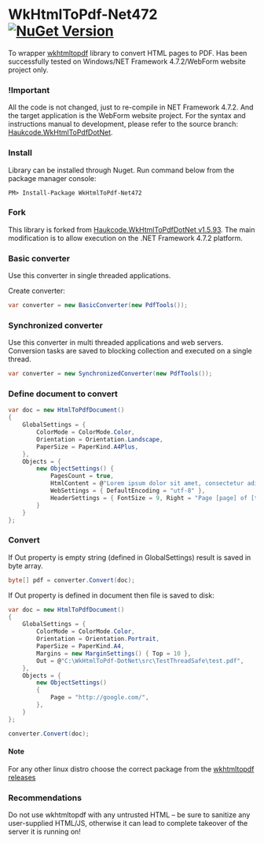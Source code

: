 # WkHtmlToPdf-Net472 [![NuGet Version](http://img.shields.io/nuget/v/WkHtmlToPdf-Net472.svg?style=flat)](https://www.nuget.org/packages/WkHtmlToPdf-Net472/)
   
To wrapper [wkhtmltopdf](https://wkhtmltopdf.org/) library to convert HTML pages to PDF. 
Has been successfully tested on Windows/NET Framework 4.7.2/WebForm website project only.

### !Important
All the code is not changed, just to re-compile in NET Framework 4.7.2. 
And the target application is the WebForm website project. 
For the syntax and instructions manual to development, please refer to the source branch: [Haukcode.WkHtmlToPdfDotNet](https://github.com/HakanL/WkHtmlToPdf-DotNet).

### Install 

Library can be installed through Nuget. Run command below from the package manager console:

```
PM> Install-Package WkHtmlToPdf-Net472
```

### Fork
This library is forked from [Haukcode.WkHtmlToPdfDotNet v1.5.93](https://www.nuget.org/packages/Haukcode.WkHtmlToPdfDotNet/). 
The main modification is to allow execution on the .NET Framework 4.7.2 platform.

### Basic converter
Use this converter in single threaded applications.

Create converter:
```csharp
var converter = new BasicConverter(new PdfTools());
```

### Synchronized converter
Use this converter in multi threaded applications and web servers. Conversion tasks are saved to blocking collection and executed on a single thread.

```csharp
var converter = new SynchronizedConverter(new PdfTools());
```

### Define document to convert
```csharp
var doc = new HtmlToPdfDocument()
{
    GlobalSettings = {
        ColorMode = ColorMode.Color,
        Orientation = Orientation.Landscape,
        PaperSize = PaperKind.A4Plus,
    },
    Objects = {
        new ObjectSettings() {
            PagesCount = true,
            HtmlContent = @"Lorem ipsum dolor sit amet, consectetur adipiscing elit. In consectetur mauris eget ultrices  iaculis. Ut                               odio viverra, molestie lectus nec, venenatis turpis.",
            WebSettings = { DefaultEncoding = "utf-8" },
            HeaderSettings = { FontSize = 9, Right = "Page [page] of [toPage]", Line = true, Spacing = 2.812 }
        }
    }
};

```

### Convert
If Out property is empty string (defined in GlobalSettings) result is saved in byte array. 
```csharp
byte[] pdf = converter.Convert(doc);
```

If Out property is defined in document then file is saved to disk:
```csharp
var doc = new HtmlToPdfDocument()
{
    GlobalSettings = {
        ColorMode = ColorMode.Color,
        Orientation = Orientation.Portrait,
        PaperSize = PaperKind.A4,
        Margins = new MarginSettings() { Top = 10 },
        Out = @"C:\WkHtmlToPdf-DotNet\src\TestThreadSafe\test.pdf",
    },
    Objects = {
        new ObjectSettings()
        {
            Page = "http://google.com/",
        },
    }
};
```
```csharp
converter.Convert(doc);
```


#### Note
For any other linux distro choose the correct package from the [wkhtmltopdf releases](https://github.com/wkhtmltopdf/wkhtmltopdf/releases) 

### Recommendations
Do not use wkhtmltopdf with any untrusted HTML – be sure to sanitize any user-supplied HTML/JS, otherwise it can lead to complete takeover of the server it is running on!
